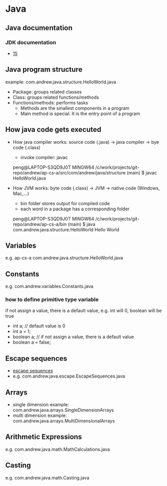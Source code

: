 # Java

## Java documentation

### JDK documentation

- [15](https://docs.oracle.com/en/java/javase/15/index.html)

## Java program structure

example: com.andrew.java.structure.HelloWorld.java

- Package: groups related classes
- Class: groups related functions/methods
- Functions/methods: performs tasks
  - Methods are the smallest components in a program
  - Main method is special. It is the entry point of a program

## How java code gets executed

- How java compiler works: source code (.java) -> java compiler -> bye code (.class)
	- invoke compiler: javac
	
	peng@LAPTOP-S3QD9J0T MINGW64 /c/work/projects/git-repo/andrew/ap-cs-a/src/com/andrew/java/structure (main)
	$ javac HelloWorld.java
	
- How JVM works: byte code (.class) -> JVM -> native code (Windows, Mac,...)
	- bin folder stores output for compiled code
	- each word in a package has a corresponding folder

	peng@LAPTOP-S3QD9J0T MINGW64 /c/work/projects/git-repo/andrew/ap-cs-a/bin (main)
	$ java com.andrew.java.structure.HelloWorld
	Hello World
 
## Variables
 
 e.g. ap-cs-a com.andrew.java.structure.HelloWorld.java
 
## Constants

e.g. com.andrew.variables.Constants.java
 
### how to define primitive type variable

if not assign a value, there is a default value, e.g. int will 0, boolean will be true

- int a; // default value is 0
- int a = 1;
- boolean a; // if not assign a value, there is a default value
- boolean a = false;

## Escape sequences

- [escape sequences](https://www.tutorialspoint.com/escape-sequences-in-java)
- e.g. com.andrew.java.escape.EscapeSequences.java

## Arrays

- single dimension example: com.andrew.java.arrays.SingleDimensionArrays
- multi dimension example: com.andrew.java.arrays.MultiDimensionalArrays

## Arithmetic Expressions

e.g. com.andrew.java.math.MathCalculations.java

## Casting

e.g. com.andrew.java.math.Casting.java